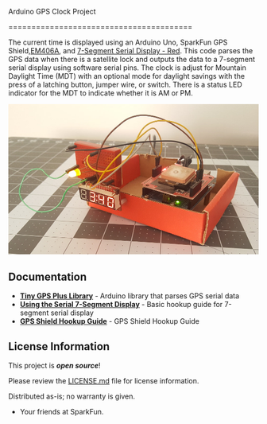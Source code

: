 Arduino GPS Clock Project

========================================

The current time is displayed using an Arduino Uno, SparkFun GPS Shield,[EM406A](https://www.sparkfun.com/products/retired/465), and [7-Segment Serial Display - Red]( https://www.sparkfun.com/products/11441). This code parses the GPS data when there is a satellite lock and outputs the data to a 7-segment serial display using software serial pins. The clock is adjust for Mountain Daylight Time (MDT) with an optional mode for daylight savings with the press of a latching button, jumper wire, or switch. There is a status LED indicator for the MDT to indicate whether it is AM or PM.

[![GPS Clock with 7-Segment Serial Display](https://raw.githubusercontent.com/bboyho/GPSClock/master/Documentation/Arduino_GPS_Clock.jpg)](https://raw.githubusercontent.com/bboyho/GPSClock/master/Documentation/Arduino_GPS_Clock.jpg)

Documentation
--------------

* **[Tiny GPS Plus Library](https://github.com/mikalhart/TinyGPSPlus)** - Arduino library that parses GPS serial data
* **[Using the Serial 7-Segment Display](https://learn.sparkfun.com/tutorials/using-the-serial-7-segment-display/)** - Basic hookup guide for 7-segment  serial display
* **[GPS Shield Hookup Guide](https://learn.sparkfun.com/tutorials/gps-shield-hookup-guide)** - GPS Shield Hookup Guide



License Information
-------------------

This project is _**open source**_! 

Please review the [LICENSE.md](https://github.com/bboyho/GPSClock/blob/master/LICENSE.md) file for license information. 

Distributed as-is; no warranty is given.

- Your friends at SparkFun.
